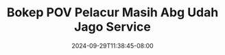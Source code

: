 --- 
title: "Bokep POV Pelacur Masih Abg Udah Jago Service"
description: "nonton bokep Bokep POV Pelacur Masih Abg Udah Jago Service dood durasi panjang baru"
date: 2024-09-29T11:38:45-08:00
file_code: "z4x7vmokgh66"
draft: false
cover: "8w8vtl9ipx70qgfs.jpg"
tags: ["Bokep", "POV", "Pelacur", "Masih", "Abg", "Udah", "Jago", "Service", "bokep-indo", "bokep-viral", "bokep-ig"]
length: 942
fld_id: "1392266"
foldername: "adiktiri"
categories: ["adiktiri"]
views: 57
---